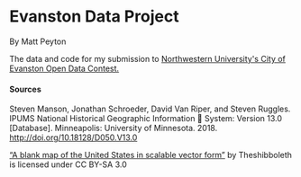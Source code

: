 # Evanston Data Project
By Matt Peyton  
  
The data and code for my submission to [Northwestern University's City of Evanston Open Data Contest.](https://sites.northwestern.edu/lovedataweek/contest/) 

#### Sources
Steven Manson, Jonathan Schroeder, David Van Riper, and Steven Ruggles. IPUMS National Historical Geographic Information 	System: Version 13.0 [Database]. Minneapolis: University of Minnesota. 2018. http://doi.org/10.18128/D050.V13.0  
  
[“A blank map of the United States in scalable vector form”](https://commons.wikimedia.org/wiki/Category:Blank_maps_of_the_United_States#/media/File:Blank_US_Map_(states_only).svg) by Theshibboleth is licensed under CC BY-SA 3.0
